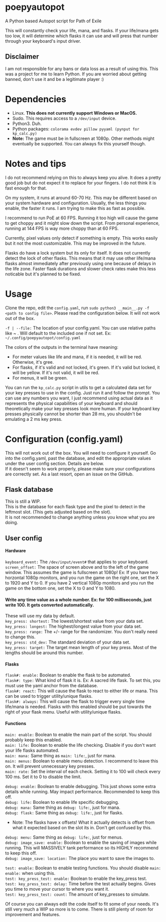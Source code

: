 # poepyautopot
A Python based Autopot script for Path of Exile </br>

This will constantly check your life, mana, and flasks. If your life/mana gets too low, it will determine which flasks it can use and will press that number through your keyboard's input driver. </br>

## Disclaimer
I am not responsible for any bans or data loss as a result of using this. This was a project for me to learn Python. If you are worried about getting banned, don't use it and be a legitimate player :) </br>

# Dependencies
* Linux. <b>This does not currently support Windows or MacOS.</b>
* Sudo. This requires access to a `/dev/input` device.
* Python3. Duh.
* Python packages: `colorama evdev pillow pyyaml (pynput for kp_calc.py)`
* <b>Note:</b> The game must be in fullscreen at 1080p. Other methods might eventually be supported. You can always fix this yourself though.

# Notes and tips
I do not recommend relying on this to always keep you alive. It does a pretty good job but do not expect it to replace for your fingers. I do not think it is fast enough for that. </br>

On my system, it runs at around 60-70 Hz. This may be different based on your system hardware and configuration. Usually, the less things you enable, the faster it runs. I am trying to make this as fast as possible. </br>

I recommend to run PoE at 60 FPS. Running it too high will cause the game to get choppy and it might slow down the script. From personal experience, running at 144 FPS is way more choppy than at 60 FPS. </br>

Currently, pixel values only detect if something is empty. This works easily but it not the most customizable. This may be improved in the future. </br>

Flasks do have a lock system but its only for itself. It does not currently detect the lock of other flasks. This means that it may use other life/mana flasks almost immediately after previously using one because of delays in the life zone. Faster flask durations and slower check rates make this less noticable but it's planned to be fixed. </br>

# Usage
Clone the repo, edit the `config.yaml`, run `sudo python3 __main__.py -f <path to config file>`. Please read the configuration below. It will not work out of the box. </br>

`-f | --file:` The location of your config.yaml. You can use relative paths like ~ . Will default to the included one if not set. Ex: `~/.config/poepyautopot/config.yaml` </br>

The colors of the outputs in the terminal have meaning:
* For meter values like life and mana, if it is needed, it will be red. Otherwise, it's gree.
* For flasks, if it's valid and not locked, it's green. If it's valid but locked, it will be yellow. If it's not valid, it will be red.
* For menus, it will be green. </br>

You can run the `kp_calc.py` script in utils to get a calculated data set for your key presses to use in the config. Just run it and follow the prompt. You can use any numbers you want, I just recommend using actual data as it represents the physical capabilities of your keyboard and should theoretically make your key presses look more human. If your keyboard key presses physically cannot be shorter than 28 ms, you shouldn't be emulating a 2 ms key press. </br>

# Configuration (config.yaml)
This will not work out of the box. You will need to configure it yourself. Go into the config.yaml, past the database, and edit the appropriate values under the user config section. Details are below. </br>
If it doesn't seem to work properly, please make sure your configurations are correctly set. As a last resort, open an issue on the GitHub. </br>
## Flask database
This is still a WIP. </br>
This is the database for each flask type and the pixel to detect in the leftmost slot. (This gets adjusted based on the slot). </br>
It is not recommended to change anything unless you know what you are doing. </br>

## User config
#### Hardware
`keyboard_event:` The `/dev/input/event#` that applies to your keyboard. </br>
`screen_offset:` The space of screen above and to the left of the game window. This assumes the game is fullscreen at 1080p! Ex: If you have two horzontal 1080p monitors, and you run the game on the right one, set the X to 1920 and Y to 0. If you have 2 vertical 1080p monitors and you run the game on the bottom one, set the X to 0 and Y to 1080. </br>

#### Write any time value as a whole number. Ex: for 100 milliseconds, just write 100. It gets converted automatically. </br>
These will use my data by default. </br>
`key_press: shortest:` The lowest/shortest value from your data set. </br>
`key_press: longest:` The highest/longest value from your data set. </br>
`key_press: range:` The +/- range for the randomizer. You don't really need to change this. </br>
`key_press: std_dev:` The standard deviation of your data set. </br>
`key_press: target:` The target mean length of your key press. Most of the lengths should be around this number. <br>

#### Flasks
`flask#: enable:` Boolean to enable the flask to be automated. </br>
`flask#: type:` What kind of flask it is. Ex: A sacred life flask. To set this, you must use the yaml anchor from the database. </br>
`flask#: react:` This will cause the flask to react to either life or mana. This can be used to trigger utility/unique flasks. </br>
`flask#: always:` This will cause the flask to trigger every single time life/mana is needed. Flasks with this enabled should be put towards the right of your flask menu. Useful with utility/unique flasks. </br>

#### Functions
`main: enable:` Boolean to enable the main part of the script. You should probably keep this enabled. </br>
`main: life:` Boolean to enable the life checking. Disable if you don't want your life flasks automated. </br>
`main: mana:` Same thing as `main: life:`, just for mana. </br>
`main: menus:` Boolean to enable menu detection. I recommend to leave this on. It will prevent unnecessary key presses. </br>
`main: rate:` Set the interval of each check. Setting it to 100 will check every 100 ms. Set it to 0 to disable the limit. </br>

`debug: enable:` Boolean to enable debugging. This just shows some extra details while running. May impact performance. Recommended to keep this off. </br>
`debug: life:` Boolean to enable life specific debugging. </br>
`debug: mana:` Same thing as `debug: life:`, just for mana. </br>
`debug: flask:` Same thing as `debug: life:`, just for flasks. </br>
* Note: The flasks have x offsets! What it actually detects is offset from what it expected based on the slot its in. Don't get confused by this. </br>

`debug: menu:` Same thing as `debug: life:`, just for menus. </br>
`debug: image_save: enable:` Boolean to enable the saving of images while running. This will MASSIVELY tank performance so its HIGHLY recommend to keep this off. </br>
`debug: image_save: location:` The place you want to save the images to. </br>

`test: enable:` Boolean to enable testing functions. You should disable `main: enable:` when using this. </br>
`test: key_press_test: enable:` Boolean to enable the key_press test. </br>
`test: key_press_test: delay:` Time before the test actually begins. Gives you time to move your cursor to where you want it. </br>
`test: key_press_test: count:` The amount of key_presses to simulate. </br>

Of course you can always edit the code itself to fit some of your needs. It's still very much a WIP so more is to come. There is still plenty of room for improvement and features. </br>

